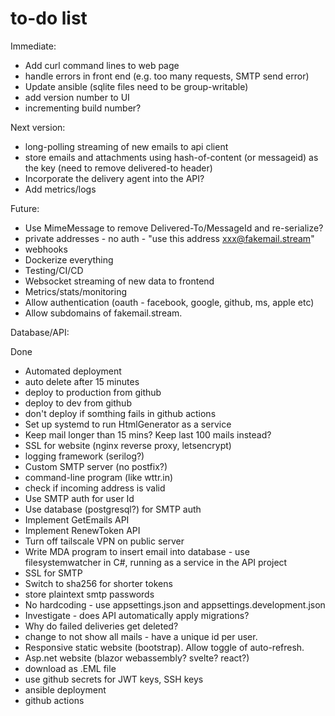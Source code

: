 # to-do list

Immediate:
- Add curl command lines to web page
- handle errors in front end (e.g. too many requests, SMTP send error)
- Update ansible (sqlite files need to be group-writable)
- add version number to UI
- incrementing build number?

Next version:
- long-polling streaming of new emails to api client
- store emails and attachments using hash-of-content (or messageid) as the key
  (need to remove delivered-to header)
- Incorporate the delivery agent into the API?
- Add metrics/logs

Future:
- Use MimeMessage to remove Delivered-To/MessageId and re-serialize?
- private addresses - no auth - "use this address xxx@fakemail.stream"
- webhooks
- Dockerize everything
- Testing/CI/CD
- Websocket streaming of new data to frontend
- Metrics/stats/monitoring
- Allow authentication (oauth - facebook, google, github, ms, apple etc)
- Allow subdomains of fakemail.stream.

Database/API:

Done
- Automated deployment
- auto delete after 15 minutes
- deploy to production from github
- deploy to dev from github
- don't deploy if somthing fails in github actions
- Set up systemd to run HtmlGenerator as a service
- Keep mail longer than 15 mins? Keep last 100 mails instead?
- SSL for website (nginx reverse proxy, letsencrypt)
- logging framework (serilog?)
- Custom SMTP server (no postfix?)
- command-line program (like wttr.in)
- check if incoming address is valid
- Use SMTP auth for user Id
- Use database (postgresql?) for SMTP auth
- Implement GetEmails API
- Implement RenewToken API
- Turn off tailscale VPN on public server
- Write MDA program to insert email into database - use filesystemwatcher in C#,
  running as a service in the API project
- SSL for SMTP
- Switch to sha256 for shorter tokens
- store plaintext smtp passwords
- No hardcoding - use appsettings.json and appsettings.development.json
- Investigate - does API automatically apply migrations?
- Why do failed deliveries get deleted?
- change to not show all mails - have a unique id per user.
- Responsive static website (bootstrap). Allow toggle of auto-refresh.
- Asp.net website (blazor webassembly? svelte? react?)
- download as .EML file
- use github secrets for JWT keys, SSH keys
- ansible deployment
- github actions
